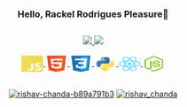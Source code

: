 <h3 align="center"> Hello, Rackel Rodrigues Pleasure💙</h3>

##
<div  align="center">
<a href="https://github.com/RackelRodrigues/github-readme-stats">
<img height="150em" src="https://github-readme-stats.vercel.app/api?username=RackelRodrigues&show_icons=true&theme=github_dark" />
<img height="150em" src="https://github-readme-stats.vercel.app/api/top-langs/?username=RackelRodrigues&layout=compact&langs_count=7&theme=github_dark"/>
</div>
 <div style="display: inline_block" align="center"><br>
  <img align="center" alt="Rock-Js" height="30" width="40" src="https://raw.githubusercontent.com/devicons/devicon/master/icons/javascript/javascript-plain.svg">
  <img align="center" alt="Rock-HTML" height="30" width="40" src="https://raw.githubusercontent.com/devicons/devicon/master/icons/html5/html5-original.svg">
  <img align="center" alt="Rock-CSS" height="30" width="40" src="https://raw.githubusercontent.com/devicons/devicon/master/icons/css3/css3-original.svg">
  <img align="center" alt="Rock-Python" height="30" width="40" src="https://raw.githubusercontent.com/devicons/devicon/master/icons/python/python-original.svg">
  <img align="center" alt="Rock-React" height="30" width="40" src="https://raw.githubusercontent.com/devicons/devicon/master/icons/react/react-original.svg">
  <img align="center" alt="Rock-Nodejs" height="30" width="40" src="https://raw.githubusercontent.com/devicons/devicon/master/icons/nodejs/nodejs-original.svg">
</div>
 
 ##
<div align="center">
<a href="https://linkedin.com/in/rackel-de-oliveira-708b57212" target="blank"><img align="center" src="https://raw.githubusercontent.com/rahuldkjain/github-profile-readme-generator/master/src/images/icons/Social/linked-in-alt.svg" alt="rishav-chanda-b89a791b3" height="30" width="40" /></a>
<a href="https://instagram.com/rackel.rodrigues" target="blank"><img align="center" src="https://raw.githubusercontent.com/rahuldkjain/github-profile-readme-generator/master/src/images/icons/Social/instagram.svg" alt="rishav_chanda" height="30" width="40" /></a>
 </div>
